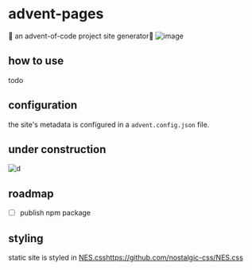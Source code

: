 # advent-pages
🎅 an advent-of-code project site generator🎄
![image](https://github.com/koalanis/advent-pages/assets/5452212/ad93262e-5a17-4689-a5f6-0ffba0f2bb32)

## how to use
todo

## configuration
the site's metadata is configured in a `advent.config.json` file. 

## under construction
![d](https://http.cat/503)

## roadmap
- [ ] publish npm package

## styling
static site is styled in [NES.css](https://github.com/nostalgic-css/NES.css)https://github.com/nostalgic-css/NES.css
